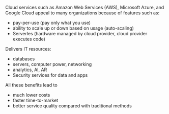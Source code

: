 Cloud services such as Amazon Web Services (AWS), Microsoft Azure, and Google Cloud appeal to many organizations because of features such as:

- pay-per-use (pay only what you use)
- ability to scale up or down based on usage (auto-scaling)
- Serverles (hardware managed by cloud provider, cloud provider executes code)

Delivers IT resources:

- databases
- servers, computer power, networking
- analytics, AI, AR
- Security services for data and apps

All these benefits lead to 

- much lower costs
- faster time-to-market
- better service quality compared with traditional methods